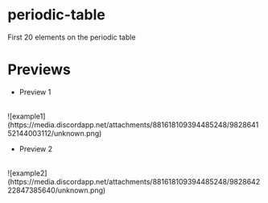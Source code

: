 # periodic-table
First 20 elements on the periodic table
# Previews

* Preview 1
<br>
![example1](https://media.discordapp.net/attachments/881618109394485248/982864152144003112/unknown.png)

* Preview 2
<br>
![example2](https://media.discordapp.net/attachments/881618109394485248/982864222847385640/unknown.png)
